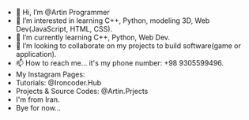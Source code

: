 - 👋 Hi, I’m @Artin Programmer
- 👀 I’m interested in learning C++, Python, modeling 3D, Web Dev(JavaScript, HTML, CSS). 	
- 🌱 I’m currently learning C++, Python, Web Dev.
- 💞️ I’m looking to collaborate on my projects to build software(game or application).
- 📫 How to reach me... it's my phone number: +98 9305599496.
- My Instagram Pages:
- Tutorials: @Ironcoder.Hub
- Projects & Source Codes: @Artin.Prjects
- I'm from Iran.
- Bye for now...
<!---
Artin1387/Artin1387 is a ✨ special ✨ repository because its `README.md` (this file) appears on your GitHub profile.
You can click the Preview link to take a look at your changes.
--->
